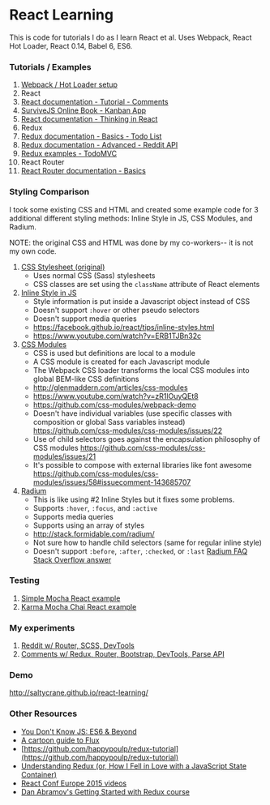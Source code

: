 # React Learning

This is code for tutorials I do as I learn React et al. Uses Webpack, React Hot Loader, React 0.14, Babel 6, ES6.

### Tutorials / Examples

1. [Webpack / Hot Loader setup](/1.0-webpack-react-hot-loader)
2. React
  1. [React documentation - Tutorial - Comments](/2.1-react-tutorial-comments)
  2. [SurviveJS Online Book - Kanban App](/2.2-survivejs-kanban)
  3. [React documentation - Thinking in React](/2.3-thinking-in-react)
3. Redux
  1. [Redux documentation - Basics - Todo List](/3.1-redux-basics-todo)
  2. [Redux documentation - Advanced - Reddit API](/3.2-redux-advanced-reddit)
  3. [Redux examples - TodoMVC](/3.3-redux-todomvc)
4. React Router
  1. [React Router documentation - Basics](/4.1-react-router-basics)

### Styling Comparison

I took some existing CSS and HTML and created some example code for 3 additional different styling methods: Inline Style in JS, CSS Modules, and Radium.

NOTE: the original CSS and HTML was done by my co-workers-- it is not my own code.

1. [CSS Stylesheet (original)](/5.1-contacts-css)
   - Uses normal CSS (Sass) stylesheets
   - CSS classes are set using the `className` attribute of React elements
2. [Inline Style in JS](/5.2-contacts-inline-style)
   - Style information is put inside a Javascript object instead of CSS
   - Doesn't support `:hover` or other pseudo selectors
   - Doesn't support media queries
   - https://facebook.github.io/react/tips/inline-styles.html
   - https://www.youtube.com/watch?v=ERB1TJBn32c
3. [CSS Modules](/5.3-contacts-css-modules)
   - CSS is used but definitions are local to a module
   - A CSS module is created for each Javascript module
   - The Webpack CSS loader transforms the local CSS modules into global BEM-like CSS definitions
   - http://glenmaddern.com/articles/css-modules
   - https://www.youtube.com/watch?v=zR1lOuyQEt8
   - https://github.com/css-modules/webpack-demo
   - Doesn't have individual variables
     (use specific classes with composition or global Sass variables instead)
     https://github.com/css-modules/css-modules/issues/22 
   - Use of child selectors goes against the encapsulation philosophy of CSS modules
     https://github.com/css-modules/css-modules/issues/21
   - It's possible to compose with external libraries like font awesome
     https://github.com/css-modules/css-modules/issues/58#issuecomment-143685707 
4. [Radium](/5.4-contacts-radium)
   - This is like using #2 Inline Styles but it fixes some problems.
   - Supports `:hover`, `:focus`, and `:active`
   - Supports media queries
   - Supports using an array of styles
   - http://stack.formidable.com/radium/
   - Not sure how to handle child selectors (same for regular inline style)
   - Doesn't support `:before`, `:after`, `:checked`, or `:last`
     [Radium FAQ](https://github.com/FormidableLabs/radium/tree/master/docs/faq#how-do-i-use-pseudo-selectors-like-checked-last-before-or-after)
     [Stack Overflow answer](http://stackoverflow.com/questions/28269669/css-pseudo-elements-in-react)

### Testing

1. [Simple Mocha React example](/6.1-mocha)
2. [Karma Mocha Chai React example](/6.2-karma-mocha-chai)

### My experiments

1. [Reddit w/ Router, SCSS, DevTools](/9.1-mash)
2. [Comments w/ Redux, Router, Bootstrap, DevTools, Parse API](/9.2-my-comments)

### Demo

http://saltycrane.github.io/react-learning/

### Other Resources

 - [You Don't Know JS: ES6 & Beyond](https://github.com/getify/You-Dont-Know-JS/tree/master/es6%20%26%20beyond)
 - [A cartoon guide to Flux](https://code-cartoons.com/a-cartoon-guide-to-flux-6157355ab207#.1suzo07zg)
 - [https://github.com/happypoulp/redux-tutorial](https://github.com/happypoulp/redux-tutorial)
 - [Understanding Redux (or, How I Fell in Love with a JavaScript State Container)](http://www.youhavetolearncomputers.com/blog/2015/9/15/a-conceptual-overview-of-redux-or-how-i-fell-in-love-with-a-javascript-state-container)
 - [React Conf Europe 2015 videos](https://www.youtube.com/channel/UCorlLn2oZfgOJ-FUcF2eZ1A/playlists)
 - [Dan Abramov's Getting Started with Redux course](https://egghead.io/series/getting-started-with-redux)
